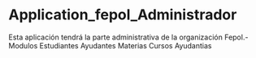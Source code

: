 # Application_fepol_Administrador
Esta aplicación tendrá la parte administrativa de la organización Fepol.-
Modulos
  Estudiantes
  Ayudantes
  Materias
  Cursos
  Ayudantias
